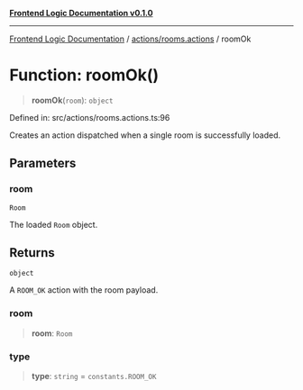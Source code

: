 [**Frontend Logic Documentation v0.1.0**](../../../README.md)

***

[Frontend Logic Documentation](../../../modules.md) / [actions/rooms.actions](../README.md) / roomOk

# Function: roomOk()

> **roomOk**(`room`): `object`

Defined in: src/actions/rooms.actions.ts:96

Creates an action dispatched when a single room is successfully loaded.

## Parameters

### room

`Room`

The loaded `Room` object.

## Returns

`object`

A `ROOM_OK` action with the room payload.

### room

> **room**: `Room`

### type

> **type**: `string` = `constants.ROOM_OK`
